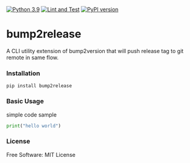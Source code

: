 [![Python 3.9](https://img.shields.io/badge/python-3.9-blue.svg)](https://www.python.org/downloads/release/python/)
[![Lint and Test](https://github.com/katzy687/bump2release/actions/workflows/lint-test.yml/badge.svg)](https://github.com/katzy687/bump2release/actions/workflows/lint-test.yml)
[![PyPI version](https://badge.fury.io/py/bump2release.svg)](https://badge.fury.io/py/bump2release)

# bump2release

A CLI utility extension of bump2version that will push release tag to git remote in same flow.

### Installation

```
pip install bump2release
```

### Basic Usage

simple code sample

```python
print("hello world")
```

### License

Free Software: MIT License